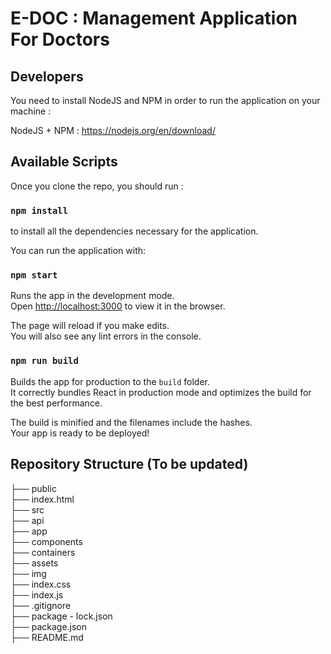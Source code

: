 # E-DOC : Management Application For Doctors

## Developers

You need to install NodeJS and NPM in order to run the application on your machine :

NodeJS + NPM : https://nodejs.org/en/download/

## Available Scripts

Once you clone the repo, you should run :

### `npm install` 

to install all the dependencies necessary for the application.


You can run the application with:

### `npm start`

Runs the app in the development mode.<br />
Open [http://localhost:3000](http://localhost:3000) to view it in the browser.

The page will reload if you make edits.<br />
You will also see any lint errors in the console.

### `npm run build`

Builds the app for production to the `build` folder.<br />
It correctly bundles React in production mode and optimizes the build for the best performance.

The build is minified and the filenames include the hashes.<br />
Your app is ready to be deployed!

## Repository Structure (To be updated)

├──   public<br />
    ├──   index.html<br />
├──   src<br />
    ├──   api<br />
    ├──   app<br />
        ├──   components<br />
        ├──   containers<br />
    ├──   assets<br />
        ├──   img<br />
    ├──   index.css<br />
    ├──   index.js<br />
    ├──   .gitignore<br />
    ├──   package - lock.json<br />
    ├──   package.json<br />
    ├──   README.md<br />




